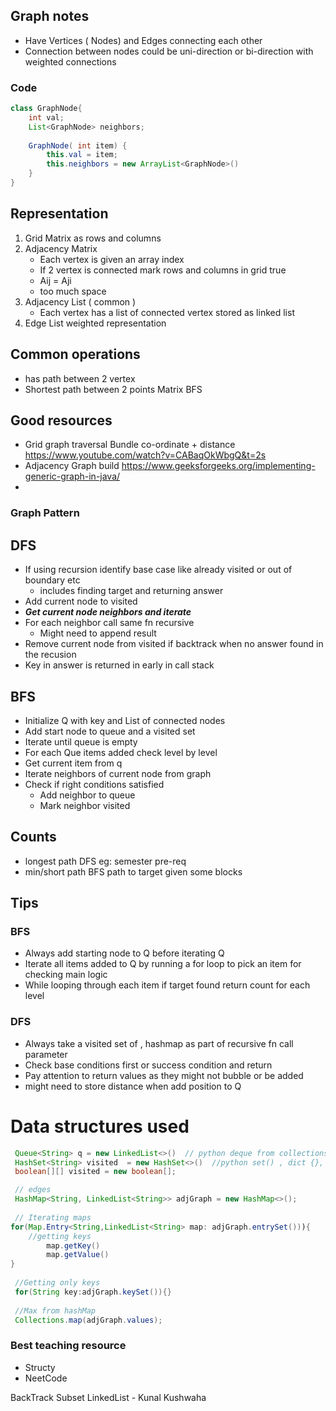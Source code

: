 ## Graph notes
- Have Vertices ( Nodes) and Edges connecting each other
- Connection between nodes could be uni-direction or bi-direction with weighted connections

### Code
``` java 
class GraphNode{
    int val;
    List<GraphNode> neighbors;
    
    GraphNode( int item) {
        this.val = item;
        this.neighbors = new ArrayList<GraphNode>()
    } 
}  
```

## Representation

1. Grid Matrix as rows and columns
2. Adjacency Matrix
   - Each vertex is given an array index
   - If 2 vertex is connected mark rows and columns in grid true
   - Aij = Aji 
   - too much space  
3. Adjacency List ( common )
   - Each vertex has a list of connected vertex stored as linked list
4. Edge List weighted representation

## Common operations
- has path between 2 vertex
- Shortest path between 2 points Matrix BFS

## Good resources
- Grid graph traversal Bundle co-ordinate + distance https://www.youtube.com/watch?v=CABaqOkWbgQ&t=2s
- Adjacency Graph build https://www.geeksforgeeks.org/implementing-generic-graph-in-java/
- 

### Graph Pattern
## DFS
- If using recursion identify base case like already visited or out of boundary etc
  - includes finding target and returning answer
- Add current node to visited
- ***Get current node neighbors and iterate***
- For each neighbor call same fn recursive
  - Might need to append result
- Remove current node from visited if backtrack when no answer found in the recusion 
- Key in answer is returned in early in call stack

## BFS
- Initialize Q with key and List of connected nodes
- Add start node to queue and a visited set
- Iterate until queue is empty
- For each Que items added check level by level
- Get current item from q
- Iterate neighbors of current node from graph
- Check if right conditions satisfied
  - Add neighbor to queue
  - Mark neighbor visited

## Counts
- longest path DFS eg: semester pre-req 
- min/short path BFS path to target given some blocks

## Tips
 
### BFS 
 - Always add starting node to Q before iterating Q
 - Iterate all items added to Q by running a for loop to pick an item for checking main logic
 - While looping through each item if target found return count for each level
### DFS
 - Always take a visited set of , hashmap as part of recursive fn call parameter
 - Check base conditions first or success condition and return
 - Pay attention to return values as they might not bubble or be added
- might need to store distance when add position to Q
 
# Data structures used
```java
 Queue<String> q = new LinkedList<>()  // python deque from collections 
 HashSet<String> visited  = new HashSet<>()  //python set() , dict {}, tuple (),list [] 
 boolean[][] visited = new boolean[];

 // edges
 HashMap<String, LinkedList<String>> adjGraph = new HashMap<>();
 
 // Iterating maps
for(Map.Entry<String,LinkedList<String> map: adjGraph.entrySet())){
    //getting keys 
        map.getKey()
        map.getValue()
}
        
 //Getting only keys
 for(String key:adjGraph.keySet()){}
 
 //Max from hashMap
 Collections.map(adjGraph.values);
```

### Best teaching resource
- Structy
- NeetCode

BackTrack
Subset
LinkedList - Kunal Kushwaha